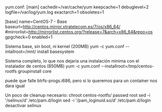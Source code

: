 yum.conf:
[main]
cachedir=/var/cache/yum
keepcache=1
debuglevel=2
logfile=/var/log/yum.log
exactarch=1
obsoletes=1

[base]
name=CentOS-7 - Base
baseurl=http://centos.mirror.xtratelecom.es/7/os/x86_64/
#mirrorlist=http://mirrorlist.centos.org/?release=7&arch=x86_64&repo=os
gpgcheck=0
enabled=1


Sistema base, sin boot, ni kernel (200MB)
yum -c yum.conf --intallroot=/mnt/ install basesystem


Sistema completo, lo que nos dejaría una instalación minima con el instalador de centos (850MB)
yum -c yum.conf --installroot=/tmp/centos-rootfs groupinstall core

  puede que falle btrfs-progs.i686, pero si lo queremos para un container nos dara igual

Un poco de cleanup necesario:
chroot centos-rootfs/
passwd root
sed -i '/selinux/d' /etc/pam.d/login
sed -i '/pam_loginuid.so/d' /etc/pam.d/login
  desactivar selinux
